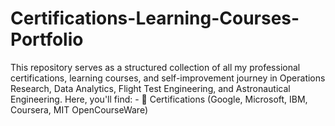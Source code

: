 # Certifications-Learning-Courses-Portfolio
This repository serves as a structured collection of all my professional certifications, learning courses, and self-improvement journey in Operations Research, Data Analytics, Flight Test Engineering, and Astronautical Engineering. Here, you'll find: - 📜 Certifications (Google, Microsoft, IBM, Coursera, MIT OpenCourseWare) 
